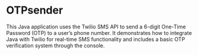# OTPsender
This Java application uses the Twilio SMS API to send a 6-digit One-Time Password (OTP) to a user’s phone number. It demonstrates how to integrate Java with Twilio for real-time SMS functionality and includes a basic OTP verification system through the console.
